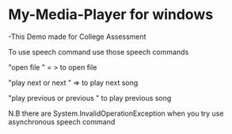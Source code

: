 # My-Media-Player for windows

-This  Demo made for College Assessment 

To use speech command use those speech commands
 
 "open file " = > to open file
 
 "play next or next " => to play next song  
 
 "play previous or previous  " to play previous song
 
 N.B there are  System.InvalidOperationException when you try use asynchronous speech command 
